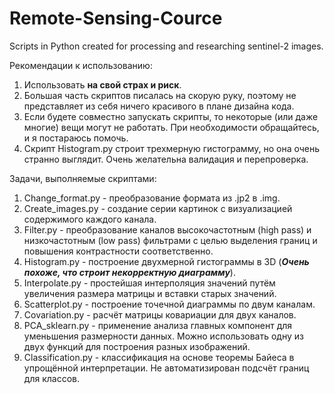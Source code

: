 # Remote-Sensing-Cource
Scripts in Python created for processing and researching sentinel-2 images.

Рекомендации к использованию:
1. Использовать **на свой страх и риск**.
2. Большая часть скриптов писалась на скорую руку, поэтому не представляет из себя ничего красивого в плане дизайна кода.
3. Если будете совместно запускать скрипты, то некоторые (или даже многие) вещи могут не работать. При необходимости обращайтесь, и я постараюсь помочь.
4. Скрипт Histogram.py строит трехмерную гистограмму, но она очень странно выглядит. Очень желательна валидация и перепроверка.

Задачи, выполняемые скриптами:
1. Change_format.py - преобразование формата из .jp2 в .img.
2. Create_images.py - создание серии картинок с визуализацией содержимого каждого канала.
3. Filter.py - преобразование каналов высокочастотным (high pass) и низкочастотным (low pass) фильтрами с целью выделения границ и повышения контрастности соответственно.
4. Histogram.py - построение двухмерной гистограммы в 3D (***Очень похоже, что строит некорректную диаграмму***).
5. Interpolate.py - простейшая интерполяция значений путём увеличения размера матрицы и вставки старых значений.
6. Scatterplot.py - построение точечной диаграммы по двум каналам.
7. Covariation.py - расчёт матрицы ковариации для двух каналов.
8. PCA_sklearn.py - применение анализа главных компонент для уменьшения размерности данных. Можно использовать одну из двух функций для построения разных изображений.
9. Classification.py - классификация на основе теоремы Байеса в упрощённой интерпретации. Не автоматизирован подсчёт границ для классов.
